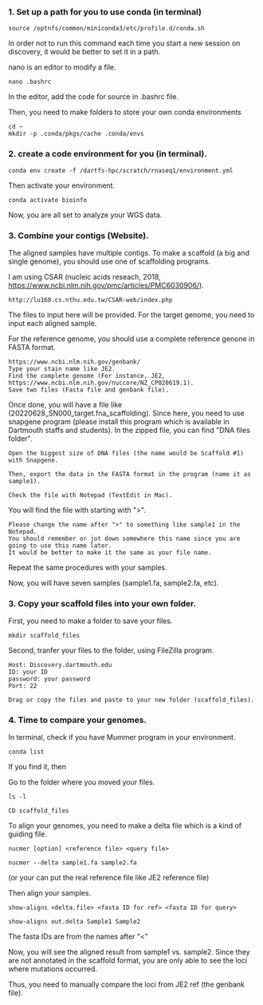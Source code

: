 ### 1. Set up a path for you to use conda (in terminal)
```
source /optnfs/common/miniconda3/etc/profile.d/conda.sh
```

In order not to run this command each time you start a new session on discovery, it would be better to set it in a path.

nano is an editor to modify a file.
```
nano .bashrc
```
In the editor, add the code for source in .bashrc file.

Then, you need to make folders to store your own conda environments

```
cd ~
mkdir -p .conda/pkgs/cache .conda/envs
```

### 2. create a code environment for you (in terminal).
```
conda env create -f /dartfs-hpc/scratch/rnaseq1/environment.yml
```
Then activate your environment.
```
conda activate bioinfo
```

Now, you are all set to analyze your WGS data.

### 3. Combine your contigs (Website).
The aligned samples have multiple contigs. To make a scaffold (a big and single genome), you should use one of scaffolding programs.

I am using CSAR (nucleic acids reseach, 2018, https://www.ncbi.nlm.nih.gov/pmc/articles/PMC6030906/).

```
http://lu168.cs.nthu.edu.tw/CSAR-web/index.php
```
The files to input here will be provided.
For the target genome, you need to input each aligned sample.

For the reference genome, you should use a complete reference genone in FASTA format.
```
https://www.ncbi.nlm.nih.gov/genbank/
Type your stain name like JE2.
Find the complete genome (For instance, JE2, https://www.ncbi.nlm.nih.gov/nuccore/NZ_CP020619.1).
Save two files (Fasta file and genbank file).

```

Once done, you will have a file like (20220628_SN000_target.fna_scaffolding).
Since here, you need to use snapgene program (please install this program which is available in Dartmouth staffs and students).
In the zipped file, you can find "DNA files folder".

```
Open the biggest size of DNA files (the name would be Scaffold #1) with Snapgene.
```

```
Then, export the data in the FASTA format in the program (name it as sample1).
```

```
Check the file with Notepad (TextEdit in Mac).
```

You will find the file with starting with ">".
```
Please change the name after ">" to something like sample1 in the Notepad.
You should remember or jot down somewhere this name since you are going to use this name later.
It would be better to make it the same as your file name.
```

Repeat the same procedures with your samples.


Now, you will have seven samples (sample1.fa, sample2.fa, etc).


### 3. Copy your scaffold files into your own folder.
First, you need to make a folder to save your files.
```
mkdir scaffold_files
```

Second, tranfer your files to the folder, using FileZilla program.
```
Host: Discovery.dartmouth.edu
ID: your ID
password: your password
Port: 22

Drag or copy the files and paste to your new folder (scaffold_files).

```

### 4. Time to compare your genomes.

In terminal, check if you have Mummer program in your environment.

```
conda list
```

If you find it, then

Go to the folder where you moved your files.

```
ls -l

CD scaffold_files
```

To align your genomes, you need to make a delta file which is a kind of guiding file.

```
nucmer [option] <reference file> <query file>

nucmer --delta sample1.fa sample2.fa

```
(or your can put the real reference file like JE2 reference file) 

Then align your samples.

```
show-aligns <delta.file> <fasta ID for ref> <fasta ID for query>

show-aligns out.delta Sample1 Sample2
```

The fasta IDs are from the names after "<"


Now, you will see the aligned result from sample1 vs. sample2.
Since they are not annotated in the scaffold format, you are only able to see the loci where mutations occurred.

Thus, you need to manually compare the loci from JE2 ref (the genbank file).







